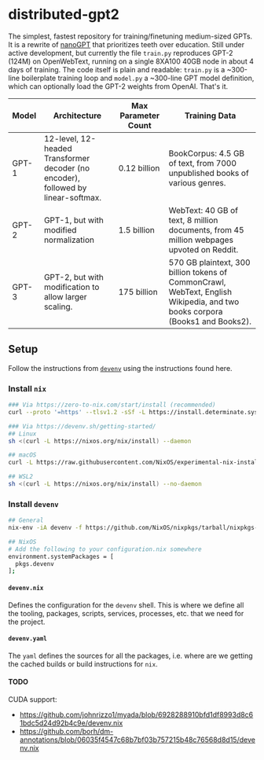 # distributed-gpt2

The simplest, fastest repository for training/finetuning medium-sized GPTs. It is a rewrite of [nanoGPT](https://github.com/karpathy/nanoGPT) that prioritizes teeth over education. Still under active development, but currently the file `train.py` reproduces GPT-2 (124M) on OpenWebText, running on a single 8XA100 40GB node in about 4 days of training. The code itself is plain and readable: `train.py` is a ~300-line boilerplate training loop and `model.py` a ~300-line GPT model definition, which can optionally load the GPT-2 weights from OpenAI. That's it.

| Model  | Architecture                                                                      | Max Parameter Count | Training Data                                                                                                               |
|--------|-----------------------------------------------------------------------------------|---------------------|-----------------------------------------------------------------------------------------------------------------------------|
| GPT-1  | 12-level, 12-headed Transformer decoder (no encoder), followed by linear-softmax. | 0.12 billion        | BookCorpus: 4.5 GB of text, from 7000 unpublished books of various genres.                                                  |
| GPT-2  | GPT-1, but with modified normalization                                            | 1.5 billion         | WebText: 40 GB of text, 8 million documents, from 45 million webpages upvoted on Reddit.                                    |
| GPT-3  | GPT-2, but with modification to allow larger scaling.                             | 175 billion         | 570 GB plaintext, 300 billion tokens of CommonCrawl, WebText, English Wikipedia, and two books corpora (Books1 and Books2). |

## Setup

Follow the instructions from [`devenv`](https://devenv.sh/getting-started/)
using the instructions found here.

### Install `nix`

```bash
### Via https://zero-to-nix.com/start/install (recommended)
curl --proto '=https' --tlsv1.2 -sSf -L https://install.determinate.systems/nix | sh -s -- install

### Via https://devenv.sh/getting-started/
## Linux
sh <(curl -L https://nixos.org/nix/install) --daemon

## macOS
curl -L https://raw.githubusercontent.com/NixOS/experimental-nix-installer/main/nix-installer.sh | sh -s install

## WSL2
sh <(curl -L https://nixos.org/nix/install) --no-daemon
```

### Install `devenv`

```bash
## General
nix-env -iA devenv -f https://github.com/NixOS/nixpkgs/tarball/nixpkgs-unstable

## NixOS
# Add the following to your configuration.nix somewhere
environment.systemPackages = [ 
  pkgs.devenv
];
```

#### `devenv.nix`

Defines the configuration for the `devenv` shell. This is where we define all
the tooling, packages, scripts, services, processes, etc. that we need for the
project.

#### `devenv.yaml`

The `yaml` defines the sources for all the packages, i.e. where are we getting
the cached builds or build instructions for `nix`.

#### TODO

CUDA support:

- https://github.com/johnrizzo1/myada/blob/6928288910bfd1df8993d8c61bdc5d24d92b4c9e/devenv.nix
- https://github.com/borh/dm-annotations/blob/06035f4547c68b7bf03b757215b48c76568d8d15/devenv.nix
